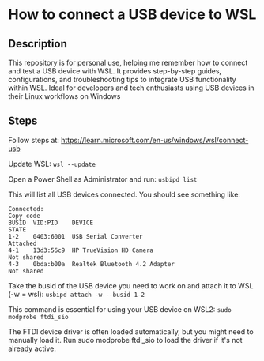 # How to connect a USB device to WSL

## Description
This repository is for personal use, helping me remember how to connect and test a USB device with WSL. It provides step-by-step guides, configurations, and troubleshooting tips to integrate USB functionality within WSL. Ideal for developers and tech enthusiasts using USB devices in their Linux workflows on Windows

## Steps
Follow steps at: https://learn.microsoft.com/en-us/windows/wsl/connect-usb

Update WSL: `wsl --update`

Open a Power Shell as Administrator and run: `usbipd list`

This will list all USB devices connected. You should see something like:
```
Connected:
Copy code
BUSID  VID:PID    DEVICE                                                        STATE
1-2    0403:6001  USB Serial Converter                                          Attached
4-1    13d3:56c9  HP TrueVision HD Camera                                       Not shared
4-3    0bda:b00a  Realtek Bluetooth 4.2 Adapter                                 Not shared
```

Take the busid of the USB device you need to work on and attach it to WSL (-w = wsl):
`usbipd attach -w --busid 1-2`

This command is essential for using your USB device on WSL2: `sudo modprobe ftdi_sio`

The FTDI device driver is often loaded automatically, but you might need to manually load it. Run sudo modprobe ftdi_sio to load the driver if it's not already active.
